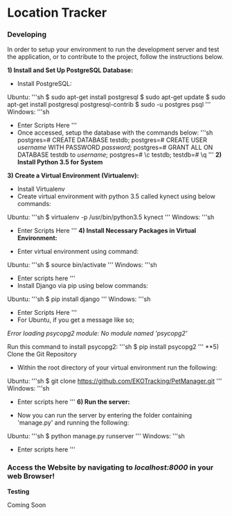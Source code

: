 # Location Tracker

### Developing
In order to setup your environment to run the development server and test the application, or to contribute to the project, follow the instructions below.

**1) Install and Set Up PostgreSQL Database:**

- Install PostgreSQL:

Ubuntu:
'''sh
$ sudo apt-get install postgresql
$ sudo apt-get update
$ sudo apt-get install postgresql postgresql-contrib
$ sudo -u postgres psql
'''
Windows:
'''sh
- Enter Scripts Here
'''
- Once accessed, setup the database with the commands below:
'''sh
postgres=# CREATE DATABASE testdb;
postgres=# CREATE USER *username* WITH PASSWORD *password*;
postgres=# GRANT ALL ON DATABASE testdb to *username*;
postgres=# \c testdb;
testdb=# \q
'''
**2) Install Python 3.5 for System**

**3) Create a Virtual Environment (Virtualenv):**

- Install Virtualenv
- Create virtual environment with python 3.5 called kynect using below commands:

Ubuntu:
'''sh
$ virtualenv -p /usr/bin/python3.5 kynect
'''
Windows:
'''sh
- Enter Scripts Here
'''
**4) Install Necessary Packages in Virtual Environment:**

- Enter virtual environment using command:

Ubuntu:
'''sh
$ source bin/activate
'''
Windows:
'''sh
- Enter scripts here
'''
- Install Django via pip using below commands:

Ubuntu:
'''sh
$ pip install django
'''
Windows:
'''sh
- Enter Scripts Here
'''
- For Ubuntu, if you get a message like so;

*Error loading psycopg2 module: No module named 'psycopg2'*

Run this command to install psycopg2:
'''sh
$ pip install psycopg2
'''
**5) Clone the Git Repository 

- Within the root directory of your virtual environment run the following:

Ubuntu:
'''sh
$ git clone https://github.com/EKOTracking/PetManager.git
'''
Windows:
'''sh
- Enter scripts here
'''
**6) Run the server:**

- Now you can run the server by entering the folder containing 'manage.py' and running the following:

Ubuntu:
'''sh
$ python manage.py runserver
'''
Windows:
'''sh
- Enter scripts here
'''

### Access the Website by navigating to *localhost:8000* in your web Browser!

**Testing**

Coming Soon
